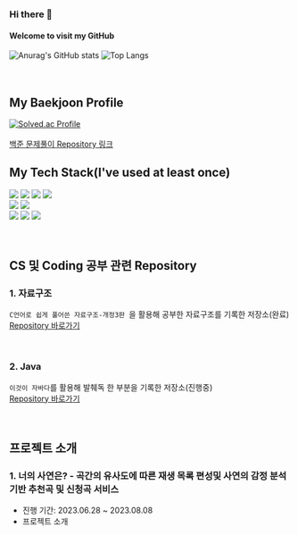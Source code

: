 ### Hi there 👋
#### Welcome to visit my GitHub
![Anurag's GitHub stats](https://github-readme-stats.vercel.app/api?username=MeanOfRedStone&show_icons=true&theme=onedark) ![Top Langs](https://github-readme-stats.vercel.app/api/top-langs/?username=MeanOfRedStone&layout=compact&theme=onedark)
<br/>
<br/>
<br/>
<h2>My Baekjoon Profile</h2>

[![Solved.ac Profile](http://mazassumnida.wtf/api/v2/generate_badge?boj=ghd7701)](https://solved.ac/ghd7701/)
<br/>
<br/>
[백준 문제풀이 Repository 링크](https://github.com/MeanOfRedStone/codingtestjava)

<h2>My Tech Stack(I've used at least once)</h2>

<img src="https://img.shields.io/badge/python-3776AB?style=for-the-badge&logo=python&logoColor=white"> <img src="https://img.shields.io/badge/javascript-F7DF1E?style=for-the-badge&logo=javascript&logoColor=black"> <img src="https://img.shields.io/badge/java-007396?style=for-the-badge&logo=java&logoColor=white"> <img src="https://img.shields.io/badge/-A8B9CC?style=for-the-badge&logo=c&logoColor=white"><br/>
<img src="https://img.shields.io/badge/css-1572B6?style=for-the-badge&logo=css3&logoColor=white">
<img src="https://img.shields.io/badge/html5-E34F26?style=for-the-badge&logo=html5&logoColor=white"> 
<br/>
<img src="https://img.shields.io/badge/django-092E20?style=for-the-badge&logo=django&logoColor=white"> <img src="https://img.shields.io/badge/springboot-6DB33F?style=for-the-badge&logo=springboot&logoColor=white"> <img src="https://img.shields.io/badge/react-61DAFB?style=for-the-badge&logo=react&logoColor=black">
<br/>
<br/>
<br/>
<h2>CS 및 Coding 공부 관련 Repository</h2>

### 1. 자료구조
`C언어로 쉽게 풀어쓴 자료구조-개정3판 `을 활용해 공부한 자료구조를 기록한 저장소(완료)
<br/>
[Repository 바로가기](https://github.com/MeanOfRedStone/DataStructrue)

<br/>

### 2. Java
`이것이 자바다`를 활용해 발췌독 한 부분을 기록한 저장소(진행중)
<br/>
[Repository 바로가기](https://github.com/MeanOfRedStone/javaPractice)
<br/>
<br/>
<br/>

<h2>프로젝트 소개</h2>

### 1. 너의 사연은? - 곡간의 유사도에 따른 재생 목록 편성및 사연의 감정 분석 기반 추천곡 및 신청곡 서비스

* 진행 기간: 2023.06.28 ~ 2023.08.08
* 프로젝트 소개




<!--
**MeanOfRedStone/MeanOfRedStone** is a ✨ _special_ ✨ repository because its `README.md` (this file) appears on your GitHub profile.

Here are some ideas to get you started:

- 🔭 I’m currently working on ...
- 🌱 I’m currently learning ...
- 👯 I’m looking to collaborate on ...
- 🤔 I’m looking for help with ...
- 💬 Ask me about ...
- 📫 How to reach me: ...
- 😄 Pronouns: ...
- ⚡ Fun fact: ...
-->
